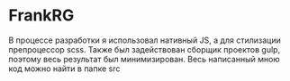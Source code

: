 # FrankRG
В процессе разработки я использовал нативный JS, а для стилизации препроцессор scss.
Также был задействован сборщик проектов gulp, поэтому весь результат был минимизирован. 
Весь написанный мною код можно найти в папке src
